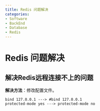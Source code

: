 ```yaml
---
title: Redis 问题解决
categories:
- Software
- BackEnd
- Database
- Redis
---
```

# Redis 问题解决

## 解决Redis远程连接不上的问题

**解决方法**：修改配置文件。

```
bind 127.0.0.1 ---> #bind 127.0.0.1
protected-mode yes ---> protected-mode no
```

